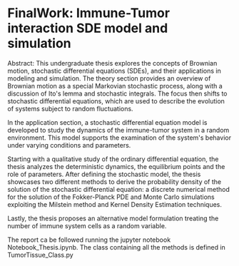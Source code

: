 # FinalWork: Immune-Tumor interaction SDE model and simulation
Abstract: This undergraduate thesis explores the concepts of Brownian motion, stochastic differential equations (SDEs), and their applications in modeling and simulation. The theory section provides an overview of Brownian motion as a special Markovian stochastic process, along with a discussion of Ito's lemma and stochastic integrals. The focus then shifts to stochastic differential equations, which are used to describe the evolution of systems subject to random fluctuations.

In the application section, a stochastic differential equation model is developed to study the dynamics of the immune-tumor system in a random environment. This model supports the examination of the system's behavior under varying conditions and parameters.

Starting with a qualitative study of the ordinary differential equation, the thesis analyzes the deterministic dynamics, the equilibrium points and the role of parameters. After defining the stochastic model, the thesis showcases two different methods to derive the probability density of the solution of the stochastic differential equation: a discrete numerical method for the solution of the Fokker-Planck PDE and Monte Carlo simulations exploiting the Milstein method and Kernel Density Estimation techniques.

Lastly, the thesis proposes an alternative model formulation treating the number of immune system cells as a random variable.

The report ca be followed running the jupyter notebook Notebook_Thesis.ipynb. The class containing all the methods is defined in TumorTissue_Class.py
